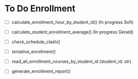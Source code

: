 # To Do Enrollment 

- [ ] calculate_enrollment_hour_by_student_id() (In progress Sofi)
- [ ] calculate_student_enrollment_average() (In progress Gerald)
- [ ] check_schedule_clash()
- [ ] tentative_enrollment()
- [ ] read_all_enrollment_courses_by_student_id (student_id: str)
- [ ] generate_enrollment_report()

